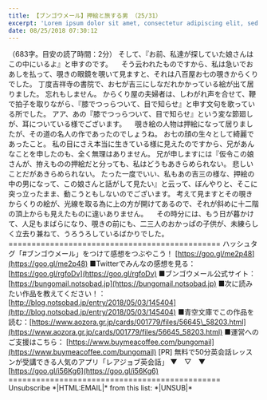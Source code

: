 ```yaml
---
title: 【ブンゴウメール】押絵と旅する男 （25/31）
excerpt: 'Lorem ipsum dolor sit amet, consectetur adipiscing elit, sed do eiusmod tempor incididunt ut labore et dolore magna aliqua. Praesent elementum facilisis leo vel fringilla est ullamcorper eget. At imperdiet dui accumsan sit amet nulla facilisi morbi tempus.'
date: 08/25/2018 07:30:12
---
```


（683字。目安の読了時間：2分） そして、『お前、私達が探していた娘さんはこの中にいるよ』と申すのです。 　そう云われたものですから、私は急いでおあしを払って、覗きの眼鏡を覗いて見ますと、それは八百屋お七の覗きからくりでした。 丁度吉祥寺の書院で、お七が吉三にしなだれかかっている絵が出て居りました。 忘れもしません。 からくり屋の夫婦者は、しわがれ声を合せて、鞭で拍子を取りながら、『膝でつっらついて、目で知らせ』と申す文句を歌っている所でした。 アア、あの『膝でつっらついて、目で知らせ』という変な節廻しが、耳についている様でございます。 　覗き絵の人物は押絵になって居りましたが、その道の名人の作であったのでしょうね。 お七の顔の生々として綺麗であったこと。 私の目にさえ本当に生きている様に見えたのですから、兄があんなことを申したのも、全く無理はありません。 兄が申しますには『仮令この娘さんが、拵えものの押絵だと分っても、私はどうもあきらめられない。 悲しいことだがあきらめられない。 たった一度でいい、私もあの吉三の様な、押絵の中の男になって、この娘さんと話がして見たい』と云って、ぼんやりと、そこに突っ立ったまま、動こうともしないのでございます。 考えて見ますとその覗きからくりの絵が、光線を取る為に上の方が開けてあるので、それが斜めに十二階の頂上からも見えたものに違いありません。 　その時分には、もう日が暮かけて、人足もまばらになり、覗きの前にも、二三人のおかっぱの子供が、未練らしく立去り兼ねて、うろうろしているばかりでした。 ============================================== ハッシュタグ「#ブンゴウメール」をつけて感想をつぶやこう！ [https://goo.gl/me2p48](https://goo.gl/me2p48) ■Twitterでみんなの感想を見る：[https://goo.gl/rgfoDv](https://goo.gl/rgfoDv) ■ブンゴウメール公式サイト：[https://bungomail.notsobad.jp](https://bungomail.notsobad.jp) ■次に読みたい作品を教えてください！：[http://blog.notsobad.jp/entry/2018/05/03/145404](http://blog.notsobad.jp/entry/2018/05/03/145404) ■青空文庫でこの作品を読む：[https://www.aozora.gr.jp/cards/001779/files/56645\_58203.html](https://www.aozora.gr.jp/cards/001779/files/56645_58203.html) ■運営へのご支援はこちら： [https://www.buymeacoffee.com/bungomail](https://www.buymeacoffee.com/bungomail) \[PR\] 無料で50分英会話レッスンが受講できる人気のアプリ「レアジョブ英会話」 ▼　▽　▼ [https://goo.gl/i56Kg6](https://goo.gl/i56Kg6) ============================================== Unsubscribe \*|HTML:EMAIL|\* from this list: \*|UNSUB|\*